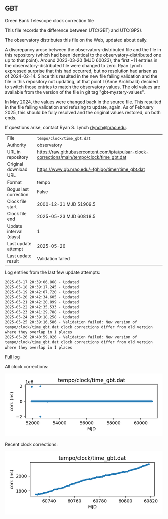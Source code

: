 
## GBT

Green Bank Telescope clock correction file

This file records the difference between UTC(GBT) and UTC(GPS).

The observatory distributes this file on the Web, updated about daily.

A discrepancy arose between the observatory-distributed file and the
file in this repository (which had been identical to the 
observatory-distributed one up to that point). Around 
2023-03-20 (MJD 60023), the first ~11 entries in the 
observatory-distributed file were changed to zero.
Ryan Lynch expressed surprise that this had occurred, but no
resolution had arisen as of 2024-02-14. Since this resulted in
the new file failing validation and the file in this repository
not updating, at that point I (Anne Archibald) decided to
switch those entries to match the observatory values. The old values
are available from the version of the file in git tag 
"gbt-mystery-values".

In May 2024, the values were changed back in the source file.
This resulted in the file failing validation and refusing to update,
again. As of February 2025, this should be fully resolved and the
original values restored, on both ends.

If questions arise, contact Ryan S. Lynch <rlynch@nrao.edu>.

|     |     |
|:--- |:--- |
| File | `tempo/clock/time_gbt.dat` |
| Authority | observatory |
| URL in repository | <https://raw.githubusercontent.com/ipta/pulsar-clock-corrections/main/tempo/clock/time_gbt.dat> |
| Original download URL | <https://www.gb.nrao.edu/~fghigo/timer/time_gbt.dat> |
| Format | tempo |
| Bogus last correction | False |
| Clock file start | 2000-12-31 MJD 51909.5 |
| Clock file end | 2025-05-23 MJD 60818.5 |
| Update interval (days) | 1 |
| Last update attempt | 2025-05-26 |
| Last update result | Validation failed |

Log entries from the last few update attempts:
```
2025-05-17 20:39:06.868 - Updated
2025-05-18 20:39:17.245 - Updated
2025-05-19 20:42:07.720 - Updated
2025-05-20 20:42:34.605 - Updated
2025-05-21 20:42:20.899 - Updated
2025-05-22 20:42:35.533 - Updated
2025-05-23 20:41:29.788 - Updated
2025-05-24 20:39:18.258 - Updated
2025-05-25 20:39:16.586 - Validation failed: New version of tempo/clock/time_gbt.dat clock corrections differ from old version where they overlap in 1 places
2025-05-26 20:40:59.026 - Validation failed: New version of tempo/clock/time_gbt.dat clock corrections differ from old version where they overlap in 1 places
```
[Full log](https://raw.githubusercontent.com/ipta/pulsar-clock-corrections/main/log/tempo/clock/time_gbt.dat.log)


All clock corrections:

![plot of all clock corrections](time_gbt.dat.png "All corrections")

Recent clock corrections:

![plot of recent clock corrections](time_gbt.dat.short.png "Recent corrections")

